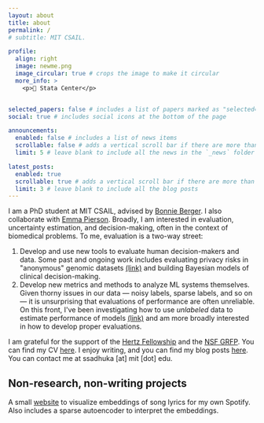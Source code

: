 ```yaml
---
layout: about
title: about
permalink: /
# subtitle: MIT CSAIL.

profile:
  align: right
  image: newme.png
  image_circular: true # crops the image to make it circular
  more_info: >
    <p>📍 Stata Center</p>


selected_papers: false # includes a list of papers marked as "selected={true}"
social: true # includes social icons at the bottom of the page

announcements:
  enabled: false # includes a list of news items
  scrollable: false # adds a vertical scroll bar if there are more than 3 news items
  limit: 5 # leave blank to include all the news in the `_news` folder

latest_posts:
  enabled: true
  scrollable: true # adds a vertical scroll bar if there are more than 3 new posts items
  limit: 3 # leave blank to include all the blog posts
---
```


I am a PhD student at MIT CSAIL, advised by [Bonnie Berger](https://people.csail.mit.edu/bab/). I also collaborate with [Emma Pierson](https://people.eecs.berkeley.edu/~emmapierson/). Broadly, I am interested in evaluation, uncertainty estimation, and decision-making, often in the context of biomedical problems. To me, evaluation is a two-way street:

1. Develop and use new tools to evaluate human decision-makers and data. Some past and ongoing work includes evaluating privacy risks in "anonymous" genomic datasets [(link)](https://genome.cshlp.org/content/33/7/1101.full) and building Bayesian models of clinical decision-making.
2. Develop new metrics and methods to analyze ML systems themselves. Given thorny issues in our data — noisy labels, sparse labels, and so on — it is unsurprising that evaluations of performance are often unreliable. On this front, I've been investigating how to use _unlabeled_ data to estimate performance of models [(link)](https://arxiv.org/html/2501.11866v1) and am more broadly interested in how to develop proper evaluations.

I am grateful for the support of the [Hertz Fellowship](https://www.hertzfellowship.org/) and the [NSF GRFP](https://www.nsfgrfp.org/). You can find my CV [here](/assets/pdf/cv_oct25.pdf). I enjoy writing, and you can find my blog posts [here](/blog). You can contact me at ssadhuka [at] mit [dot] edu.

## Non-research, non-writing projects
A small [website](https://songembeddings.netlify.app/) to visualize embeddings of song lyrics for my own Spotify. Also includes a sparse autoencoder to interpret the embeddings.

<!-- Write your biography here. Tell the world about yourself. Link to your favorite [subreddit](http://reddit.com). You can put a picture in, too. The code is already in, just name your picture `prof_pic.jpg` and put it in the `img/` folder.

Put your address / P.O. box / other info right below your picture. You can also disable any of these elements by editing `profile` property of the YAML header of your `_pages/about.md`. Edit `_bibliography/papers.bib` and Jekyll will render your [publications page](/al-folio/publications/) automatically.

Link to your social media connections, too. This theme is set up to use [Font Awesome icons](https://fontawesome.com/) and [Academicons](https://jpswalsh.github.io/academicons/), like the ones below. Add your Facebook, Twitter, LinkedIn, Google Scholar, or just disable all of them. -->
